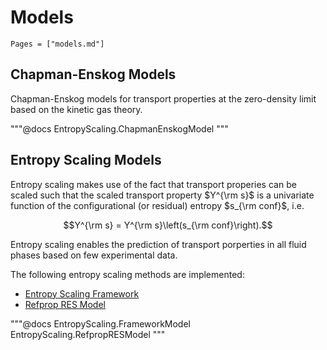 # Models

```@index
Pages = ["models.md"]
```

## Chapman-Enskog Models

Chapman-Enskog models for transport properties at the zero-density limit based on the kinetic gas theory.

"""@docs
EntropyScaling.ChapmanEnskogModel
"""

## Entropy Scaling Models

Entropy scaling makes use of the fact that transport properies can be scaled such that the
scaled transport property $Y^{\rm s}$ is a univariate function of the configurational (or 
residual) entropy $s_{\rm conf}$, i.e. 

$$Y^{\rm s} = Y^{\rm s}\left(s_{\rm conf}\right).$$

Entropy scaling enables the prediction of transport porperties in all fluid phases based on 
few experimental data.

The following entropy scaling methods are implemented:
- [Entropy Scaling Framework](https://doi.org/10.1016/j.molliq.2023.123811)
- [Refprop RES Model](https://doi.org/10.1007/s10765-022-03096-9)

"""@docs
EntropyScaling.FrameworkModel
EntropyScaling.RefpropRESModel
"""